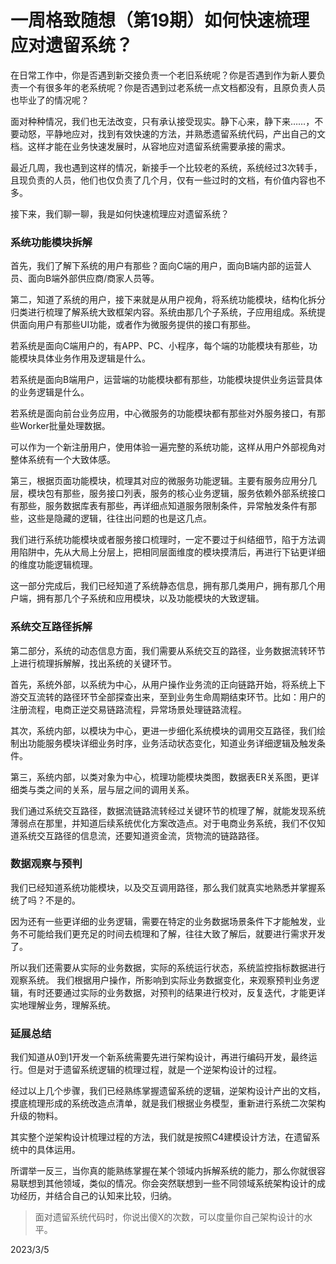 # 一周格致随想（第19期）如何快速梳理应对遗留系统？
在日常工作中，你是否遇到新交接负责一个老旧系统呢？你是否遇到作为新人要负责一个有很多年的老系统呢？你是否遇到过老系统一点文档都没有，且原负责人员也毕业了的情况呢？

面对种种情况，我们也无法改变，只有承认接受现实。静下心来，静下来……，不要动怒，平静地应对，找到有效快速的方法，并熟悉遗留系统代码，产出自己的文档。这样才能在业务快速发展时，从容地应对遗留系统需要承接的需求。

最近几周，我也遇到这样的情况，新接手一个比较老的系统，系统经过3次转手，且现负责的人员，他们也仅负责了几个月，仅有一些过时的文档，有价值内容也不多。

接下来，我们聊一聊，我是如何快速梳理应对遗留系统？

### 系统功能模块拆解

首先，我们了解下系统的用户有那些？面向C端的用户，面向B端内部的运营人员、面向B端外部供应商/商家人员等。

第二，知道了系统的用户，接下来就是从用户视角，将系统功能模块，结构化拆分归类进行梳理了解系统大致框架内容。系统由那几个子系统，子应用组成。系统提供面向用户有那些UI功能，或者作为微服务提供的接口有那些。

若系统是面向C端用户的，有APP、PC、小程序，每个端的功能模块有那些，功能模块具体业务作用及逻辑是什么。

若系统是面向B端用户，运营端的功能模块都有那些，功能模块提供业务运营具体的业务逻辑是什么。

若系统是面向前台业务应用，中心微服务的功能模块都有那些对外服务接口，有那些Worker批量处理数据。

可以作为一个新注册用户，使用体验一遍完整的系统功能，这样从用户外部视角对整体系统有一个大致体感。

第三，根据页面功能模块，梳理其对应的微服务功能逻辑。主要有服务应用分几层，模块包有那些，服务接口列表，服务的核心业务逻辑，服务依赖外部系统接口有那些，服务数据库表有那些，再详细点知道服务限制条件，异常触发条件有那些，这些是隐藏的逻辑，往往出问题的也是这几点。

我们进行系统功能模块或者服务接口梳理时，一定不要过于纠结细节，陷于方法调用陷阱中，先从大局上分层上，把相同层面维度的模块摸清后，再进行下钻更详细的维度功能逻辑梳理。

这一部分完成后，我们已经知道了系统静态信息，拥有那几类用户，拥有那几个用户端，拥有那几个子系统和应用模块，以及功能模块的大致逻辑。

### 系统交互路径拆解

第二部分，系统的动态信息方面，我们需要从系统交互的路径，业务数据流转环节上进行梳理拆解解，找出系统的关键环节。

首先，系统外部，以系统为中心，从用户操作业务流的正向链路开始，将系统上下游交互流转的路径环节全部探查出来，至到业务生命周期结束环节。比如：用户的注册流程，电商正逆交易链路流程，异常场景处理链路流程。

其次，系统内部，以模块为中心，更进一步细化系统模块的调用交互路径，我们绘制出功能服务模块详细业务时序，业务活动状态变化，知道业务详细逻辑及触发条件。

第三，系统内部，以类对象为中心，梳理功能模块类图，数据表ER关系图，更详细类与类之间的关系，层与层之间的调用关系。

我们通过系统交互路径，数据流链路流转经过关键环节的梳理了解，就能发现系统薄弱点在那里，并知道后续系统优化方案改造点。对于电商业务系统，我们不仅知道系统交互路径的信息流，还要知道资金流，货物流的链路路径。

### 数据观察与预判

我们已经知道系统功能模块，以及交互调用路径，那么我们就真实地熟悉并掌握系统了吗？不是的。

因为还有一些更详细的业务逻辑，需要在特定的业务数据场景条件下才能触发，业务不可能给我们更充足的时间去梳理和了解，往往大致了解后，就要进行需求开发了。

所以我们还需要从实际的业务数据，实际的系统运行状态，系统监控指标数据进行观察系统。 我们根据用户操作，所影响到实际业务数据变化，来观察预判业务逻辑，有时还要通过实际的业务数据，对预判的结果进行校对，反复迭代，才能更详实地理解业务，理解系统。

### 延展总结

我们知道从0到1开发一个新系统需要先进行架构设计，再进行编码开发，最终运行。但是对于遗留系统逻辑的梳理过程，就是一个逆架构设计的过程。

经过以上几个步骤，我们已经熟练掌握遗留系统的逻辑，逆架构设计产出的文档，摸底梳理形成的系统改造点清单，就是我们根据业务模型，重新进行系统二次架构升级的物料。

其实整个逆架构设计梳理过程的方法，我们就是按照C4建模设计方法，在遗留系统中的具体运用。

所谓举一反三，当你真的能熟练掌握在某个领域内拆解系统的能力，那么你就很容易联想到其他领域，类似的情况。你会突然联想到一些不同领域系统架构设计的成功经历，并结合自己的认知来比较，归纳。

> 面对遗留系统代码时，你说出傻X的次数，可以度量你自己架构设计的水平。

2023/3/5
